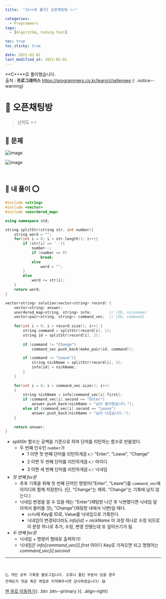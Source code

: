 ```yaml
---
title:  "[C++로 풀이] 오픈채팅방 ⭐⭐" 

categories:
  - Programmers
tags:
  - [Algorithm, Coding Test]

toc: true
toc_sticky: true

date: 2021-02-01
last_modified_at: 2021-02-01
---
```

**C++**로 풀이했습니다.  
출처 : **프로그래머스** <https://programmers.co.kr/learn/challenges>
{: .notice--warning}

# 📌 오픈채팅방

> 난이도 ⭐⭐

## 🚀 문제

![image](https://user-images.githubusercontent.com/42318591/106449827-be5d7f00-64c7-11eb-827b-4c004bb5fa8e.png)

![image](https://user-images.githubusercontent.com/42318591/106449865-c7e6e700-64c7-11eb-94b3-abe5bab461c6.png)


<br>

## 🚀 내 풀이 ⭕

```cpp
#include <string>
#include <vector>
#include <unordered_map>

using namespace std;

string splitStr(string str, int number){
    string word = "";
    for(int i = 0; i < str.length(); i++){
        if (str[i] == ' '){
            number--;
            if (number == 0)
                break;
            else
                word = "";
        }
        else
            word += str[i];
    }
    return word;
}

vector<string> solution(vector<string> record) {
    vector<string> answer;
    unordered_map<string, string> info;        // (ID, nickname)
    vector<pair<string, string>> command_vec;  // (ID, command)
    
    for(int i = 0; i < record.size(); i++) {
        string command = splitStr(record[i], 1);
        string id = splitStr(record[i], 2);
        
        if (command != "Change")
            command_vec.push_back(make_pair(id, command));

        if (command != "Leave"){
            string nickName = splitStr(record[i], 3);
            info[id] = nickName;
        }
    }
    
    for(int i = 0; i < command_vec.size(); i++)
    {
        string nickName = info[command_vec[i].first];
        if (command_vec[i].second == "Enter")
            answer.push_back(nickName + "님이 들어왔습니다.");
        else if (command_vec[i].second == "Leave")
            answer.push_back(nickName + "님이 나갔습니다.");
    }
        
    return answer;
}
```

- *splitStr* 함수는 공백을 기준으로 하여 단어를 리턴하는 함수로 만들었다.
  - 두 번째 인수인 `number`가 
    - 1 이면 첫 번째 단어를 리턴하게끔 👉 "Enter", "Leave", "Change"
    - 2 이면 두 번째 단어를 리턴하게끔 👉 아이디
    - 3 이면 세 번째 단어를 리턴하게끔 👉 닉네임
- *첫 번째 for문*
  - 추후 기록을 위해 첫 번째 단어인 명령어("Enter", "Leave")를 `command_vec`에 아이디와 함께 저장한다. (단, "Change"는 제외. "Change"는 기록에 남지 않는다.)
  - 닉네임 변경을 알 수 있을 때는 "Enter"(채팅방 나간 후 닉변했다면 닉네임 달라져서 들어올 것), "Change"(채팅방 내에서 닉변)일 때다.
    - `info`에 Key를 ID로, Value를 닉네임으로 기록한다.
    - 닉네임이 변경되더라도 *info[id] = nickName* 이 과정 하나로 수정 되므로 이 문장 하나로 추가, 수정, 변경 안됐는데 또 덮어쓰기가 됨.
- *두 번째 for문*
  - 닉네임 + 명령어 형태로 출력하기!
  - 닉네임은 *info[command_vec[i].first* 아이디 Key로 가져오면 되고 명령어는 *command_vec[i].second*

***
<br>

    🌜 개인 공부 기록용 블로그입니다. 오류나 틀린 부분이 있을 경우 
    언제든지 댓글 혹은 메일로 지적해주시면 감사하겠습니다! 😄

[맨 위로 이동하기](#){: .btn .btn--primary }{: .align-right}